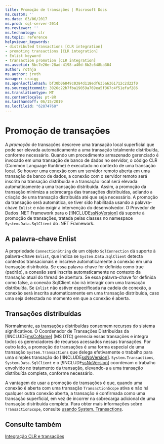 ```yaml
---
title: Promoção de transações | Microsoft Docs
ms.custom: ''
ms.date: 03/06/2017
ms.prod: sql-server-2014
ms.reviewer: ''
ms.technology: clr
ms.topic: reference
helpviewer_keywords:
- distributed transactions [CLR integration]
- promoting transactions [CLR integration]
- Enlist keyword
- transaction promotion [CLR integration]
ms.assetid: 5bc7e26e-28ad-4198-a40d-8b2c648ba304
author: rothja
ms.author: jroth
manager: craigg
ms.openlocfilehash: bf30b06849c0384d118edf635a6361712c2d22f0
ms.sourcegitcommit: 3026c22b7fba19059a769ea5f367c4f51efaf286
ms.translationtype: MT
ms.contentlocale: pt-BR
ms.lasthandoff: 06/15/2019
ms.locfileid: "62874768"
---
```

# <a name="transaction-promotion"></a>Promoção de transações
  A *promoção* de transações descreve uma transação local superficial que pode ser elevada automaticamente a uma transação totalmente distribuída, conforme necessário. Quando um procedimento armazenado gerenciado é invocado em uma transação de banco de dados no servidor, o código CLR (Common Language Runtime) é executado no contexto de uma transação local.  Se houver uma conexão com um servidor remoto aberta em uma transação de banco de dados, a conexão com o servidor remoto será inscrita na transação distribuída e a transação local será elevada automaticamente a uma transação distribuída. Assim, a promoção da transação minimiza a sobrecarga das transações distribuídas, adiando a criação de uma transação distribuída até que seja necessário. A promoção da transação será automática, se tiver sido habilitada usando a palavra-chave `Enlist` e não exigir a intervenção do desenvolvedor. O Provedor de Dados .NET Framework para o [!INCLUDE[ssNoVersion](../../includes/ssnoversion-md.md)] dá suporte à promoção de transações, tratada pelas classes no namespace `System.Data.SqlClient` do .NET Framework.  
  
## <a name="the-enlist-keyword"></a>A palavra-chave Enlist  
 A propriedade `ConnectionString` de um objeto `SqlConnection` dá suporte à palavra-chave `Enlist`, que indica se `System.Data.SqlClient` detecta contextos transacionais e inscreve automaticamente a conexão em uma transação distribuída. Se essa palavra-chave for definida como true (padrão), a conexão será inscrita automaticamente no contexto da transação atual do thread de abertura. Se essa palavra-chave for definida como false, a conexão SqlClient não irá interagir com uma transação distribuída. Se `Enlist` não estiver especificada na cadeia de conexão, a conexão será inscrita automaticamente em uma transação distribuída, caso uma seja detectada no momento em que a conexão é aberta.  
  
## <a name="distributed-transactions"></a>Transações distribuídas  
 Normalmente, as transações distribuídas consomem recursos do sistema significativos. O Coordenador de Transações Distribuídas da [!INCLUDE[msCoName](../../includes/msconame-md.md)] (MS DTC) gerencia essas transações e integra todos os gerenciadores de recursos acessados nessas transações. Por outro lado, a promoção de transações é uma forma especial de uma transação `System.Transactions` que delega efetivamente o trabalho para uma simples transação do [!INCLUDE[ssNoVersion](../../includes/ssnoversion-md.md)]. `System.Transactions`, `System.Data.SqlClient` e o [!INCLUDE[ssNoVersion](../../includes/ssnoversion-md.md)] coordenam o trabalho envolvido no tratamento da transação, elevando-a a uma transação distribuída completa, conforme necessário.  
  
 A vantagem de usar a promoção de transações é que, quando uma conexão é aberta com uma transação `TransactionScope` ativa e não há qualquer outra conexão aberta, a transação é confirmada como uma transação superficial, em vez de incorrer na sobrecarga adicional de uma transação distribuída completa. Para obter mais informações sobre `TransactionScope`, consulte [usando System. Transactions](../native-client-ole-db-transactions/transactions.md).  
  
## <a name="see-also"></a>Consulte também  
 [Integração CLR e transações](clr-integration-and-transactions.md)  
  
  
